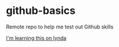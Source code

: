 # github-basics
Remote repo to help me test out Github skills

[I'm learning this on lynda](http://www.lynda.com)
